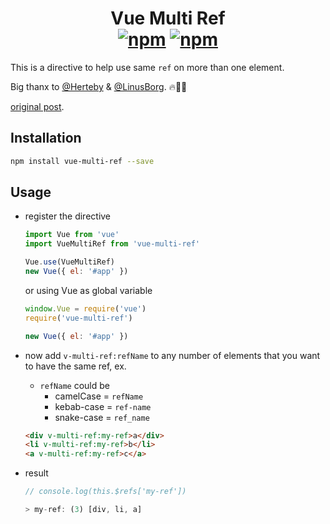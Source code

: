 <h1 align="center">
    Vue Multi Ref
    <br>
    <a href="https://www.npmjs.com/package/vue-multi-ref"><img src="https://img.shields.io/npm/v/vue-multi-ref.svg?style=for-the-badge" alt="npm" /></a> <a href="https://www.npmjs.com/package/vue-multi-ref"><img src="https://img.shields.io/npm/dt/vue-multi-ref.svg?style=for-the-badge" alt="npm" /></a>
</h1>

This is a directive to help use same `ref` on more than one element.

Big thanx to [@Herteby](https://github.com/herteby) & [@LinusBorg](https://github.com/LinusBorg). :fire::metal::clap:

[original post](https://forum.vuejs.org/t/how-to-use-the-same-ref-for-more-than-one-item/22481).

## Installation

```bash
npm install vue-multi-ref --save
```

## Usage

- register the directive

    ```js
    import Vue from 'vue'
    import VueMultiRef from 'vue-multi-ref'

    Vue.use(VueMultiRef)
    new Vue({ el: '#app' })
    ```

    or using Vue as global variable

    ```js
    window.Vue = require('vue')
    require('vue-multi-ref')

    new Vue({ el: '#app' })
    ```

- now add `v-multi-ref:refName` to any number of elements that you want to have the same ref, ex.
    + `refName` could be
        - camelCase = `refName`
        - kebab-case = `ref-name`
        - snake-case = `ref_name`

    ```html
    <div v-multi-ref:my-ref>a</div>
    <li v-multi-ref:my-ref>b</li>
    <a v-multi-ref:my-ref>c</a>
    ```

- result

    ```js
    // console.log(this.$refs['my-ref'])

    > my-ref: (3) [div, li, a]
    ```
